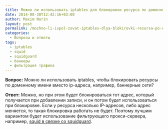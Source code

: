 ```yaml
---
title: Можно ли использовать iptables для блокировки ресурса по доменному имени?
date: 2014-08-30T12:42:16+03:00
author: Maxim Norin
layout: post
permalink: /mozhno-li-ispol-zovat-iptables-dlya-blokirovki-resursa-po-domennomu-imeni.html
categories:
  - Вопросы и ответы
tags:
  - iptables
  - squid
  - squidguard
  - баннеры
  - фильтрация трафика
---
```

__Вопрос:__ Можно ли использовать iptables, чтобы блокировать ресурсы по доменному имени вместо ip-адреса, например, баннерные сети?

<!--more-->

__Ответ:__ Можно, но при этом будет блокироваться тот адрес, который получается при добавлении записи, и он потом будет использоваться при блокировке. Если у ресурса несколько IP-адресов, либо адрес меняется, то такая блокировка работать не будет. Поэтому лучшим вариантом будет использование фильтрующего прокси-сервера, например, [squid в связке со squidguard](/squid-squidguard-sarg-v-debiane.html).
